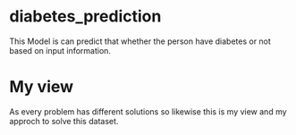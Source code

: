 # diabetes_prediction
This Model is can predict that whether the person have diabetes or not based on input information. 

# My view
As every problem has different solutions so likewise this is my view and my approch to solve this dataset.
